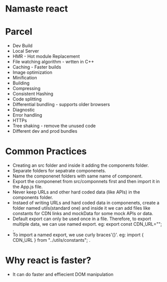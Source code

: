 # Namaste react

# Parcel
- Dev Build
- Local Server
- HMR - Hot module Replacement
- File watching algorithm - wrtten in C++
- Caching - Faster builds
- Image optimization
- Minification
- Building
- Compressing
- Consistent Hashing
- Code splitting
- Differential bundling - supports older browsers
- Diagnostic
- Error handling
- HTTPs
- Tree shaking - remove the unused code
- Different dev and prod bundles


# Common Practices
- Creating an src folder and inside it adding the components folder.
- Separate folders for sepatrate componenets.
- Name the componenet folders with same name of component.
- Export the componenet from src/componnets first and then import it in the App.js file.
- Never keep URLs and other hard coded data (like APIs) in the components folder.
- Instaed of writing URLs and hard coded data in componenets, create a folder named utils(standard one) and inside it we can add files like      constants for CDN links and mockData for some mock APIs or data.
- Default export can only be used once in a file. Therefore, to export multiple data, we can use named export. eg: export const CDN_URL=""; .
- To import a named export, we use curly braces'{}'. eg: import { CDN_URL } from "../utils/constants"; .


# Why react is faster?
- It can do faster and effiecient DOM manipulation